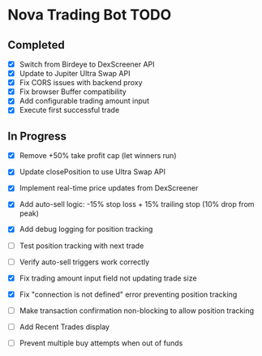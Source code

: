 # Nova Trading Bot TODO

## Completed
- [x] Switch from Birdeye to DexScreener API
- [x] Update to Jupiter Ultra Swap API
- [x] Fix CORS issues with backend proxy
- [x] Fix browser Buffer compatibility
- [x] Add configurable trading amount input
- [x] Execute first successful trade

## In Progress
- [x] Remove +50% take profit cap (let winners run)
- [x] Update closePosition to use Ultra Swap API
- [x] Implement real-time price updates from DexScreener
- [x] Add auto-sell logic: -15% stop loss + 15% trailing stop (10% drop from peak)
- [x] Add debug logging for position tracking
- [ ] Test position tracking with next trade
- [ ] Verify auto-sell triggers work correctly


- [x] Fix trading amount input field not updating trade size


- [x] Fix "connection is not defined" error preventing position tracking


- [ ] Make transaction confirmation non-blocking to allow position tracking
- [ ] Add Recent Trades display
- [ ] Prevent multiple buy attempts when out of funds


